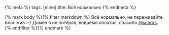 {% meta %}
    tags: [mine]
    title: Всё нормально
{% endmeta %}

{% mark body %}{% filter markdown %}
Всё нормально, не переживайте. Блог жив :-) Домен я не потерял, вовремя оплатил, спасибо [@schors](http://twitter.com/schors/status/6986450200).
{% endfilter %}{% endmark %}
